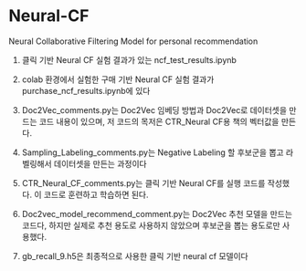 # Neural-CF
Neural Collaborative Filtering Model for personal recommendation


1. 클릭 기반 Neural CF 실험 결과가 있는 ncf_test_results.ipynb
2. colab 환경에서 실험한 구매 기반 Neural CF 실험 결과가 purchase_ncf_results.ipynb에 있다

3. Doc2Vec_comments.py는 Doc2Vec 임베딩 방법과 Doc2Vec로 데이터셋을 만드는 코드 내용이 있으며, 저 코드의 목저은 CTR_Neural CF용 책의 벡터값을 만든다.
4. Sampling_Labeling_comments.py는 Negative Labeling 할 후보군을 뽑고 라벨링해서 데이터셋을 만든는 과정이다
5. CTR_Neural_CF_comments.py는 클릭 기반 Neural CF를 실행 코드를 작성했다. 이 코드로 훈련하고 학습하면 된다.
6. Doc2vec_model_recommend_comment.py는 Doc2Vec 추천 모델을 만드는 코드다, 하지만 실제로 추천 용도로 사용하지 않았으며 후보군을 뽑는 용도로만 사용했다.
7. gb_recall_9.h5은 최종적으로 사용한 클릭 기반 neural cf 모델이다
